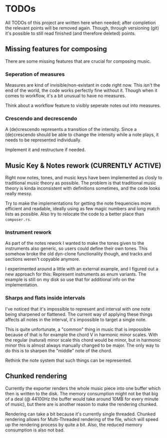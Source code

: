 # TODOs

All TODOs of this project are written here when needed; after completion the
relevant points will be removed again. Though, through versioning (git) it's
possible to still read finished (and therefore deleted) points.

## Missing features for composing

There are some missing features that are crucial for composing music.

### Seperation of measures

Measures are kind of invisible/non-existant in code right now. This isn't the
end of the world, the code works perfectly fine without it. Though when it comes
to workflow, it's a bit unusual to have no measures.

Think about a workflow feature to visibly seperate notes out into measures.

### Crescendo and decrescendo

A (de)crescendo represents a transition of the intensity. Since a (de)crescendo
should be able to change the intensity while a note plays, it needs to be
represented individually.

Implement it and restructure if needed.

## Music Key & Notes rework (CURRENTLY ACTIVE)

Right now notes, tones, and music keys have been implemented as closly to
traditional music theory as possible. The problem is that traditional music
theory is kinda inconsistent with definitions sometimes, and the code looks
really messy.

Try to make the implementations for getting the note frequencies more efficient
and readable, ideally using as few magic numbers and long match lists as
possible. Also try to relocate the code to a better place than `composer.rs`.

### Instrument rework

As part of the notes rework I wanted to make the tones given to the instruments
also generic, so users could define their own tones. This somehow broke the
old dyn-clone functionality though, and tracks and sections weren't copyable
anymore.

I experimented around a little with an external example, and I figured out
a new approach for this: Represent instruments as enum variants. The example
is still on my disk so use that for additional info on the implementation.

### Sharps and flats inside intervals

I've noticed that it's impossible to represent and interval with one note being
sharpened or flattened. The current way of applying these things affects all
notes in the interval, it's impossible to target a single note.

This is quite unfortunate, a "common" thing in music that is impossible
because of that is for example the chord V in harmonic minor scales. With the
regular (natural) minor scale this chord would be minor, but in harmonic minor
this is almost always manually changed to be major. The only way to do this is
to sharpen the "middle" note of the chord.

Rethink the note system that such things can be represented.

## Chunked rendering

Currently the exporter renders the whole music piece into one buffer which then
is written to the disk. The memory consumption might not be that big of a deal
(@ 44100Hz the buffer would take around 10MB for every minute of music), but
there are is another reason to make the rendering chunked.

Rendering can take a bit because it's currently single threaded. Chunked
rendering allows for Multi-Threaded rendering of the file, which will speed up
the rendering process by quite a bit. Also, the reduced memory consumption is
also not bad.
